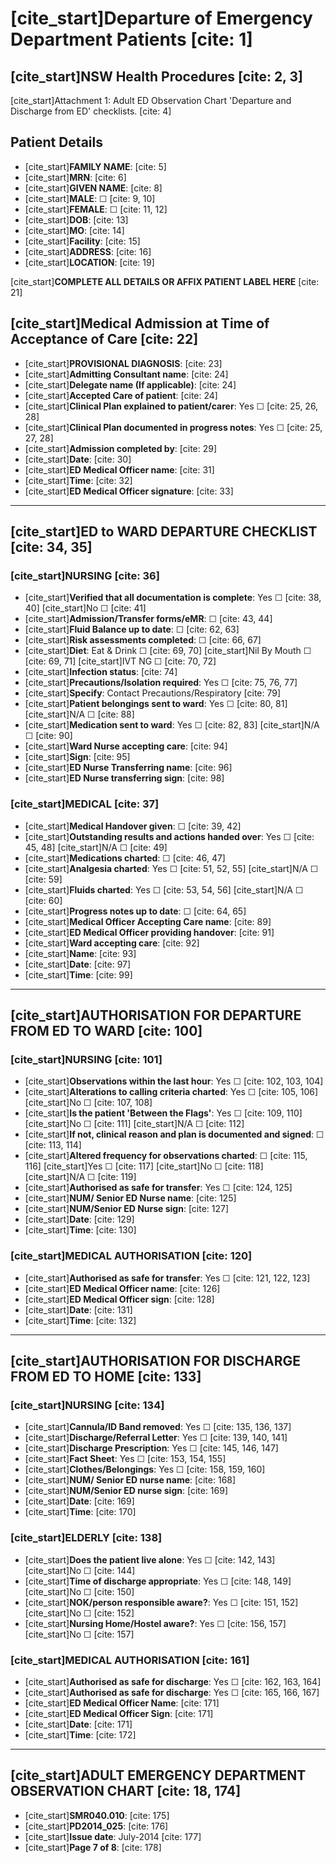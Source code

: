 # [cite_start]Departure of Emergency Department Patients [cite: 1]

## [cite_start]NSW Health Procedures [cite: 2, 3]

[cite_start]Attachment 1: Adult ED Observation Chart 'Departure and Discharge from ED' checklists. [cite: 4]

## Patient Details

- [cite_start]**FAMILY NAME**: [cite: 5]
- [cite_start]**MRN**: [cite: 6]
- [cite_start]**GIVEN NAME**: [cite: 8]
- [cite_start]**MALE**: ☐ [cite: 9, 10]
- [cite_start]**FEMALE**: ☐ [cite: 11, 12]
- [cite_start]**DOB**: [cite: 13]
- [cite_start]**MO**: [cite: 14]
- [cite_start]**Facility**: [cite: 15]
- [cite_start]**ADDRESS**: [cite: 16]
- [cite_start]**LOCATION**: [cite: 19]

[cite_start]**COMPLETE ALL DETAILS OR AFFIX PATIENT LABEL HERE** [cite: 21]

## [cite_start]Medical Admission at Time of Acceptance of Care [cite: 22]

- [cite_start]**PROVISIONAL DIAGNOSIS**: [cite: 23]
- [cite_start]**Admitting Consultant name**: [cite: 24]
- [cite_start]**Delegate name (If applicable)**: [cite: 24]
- [cite_start]**Accepted Care of patient**: [cite: 24]
- [cite_start]**Clinical Plan explained to patient/carer**: Yes ☐ [cite: 25, 26, 28]
- [cite_start]**Clinical Plan documented in progress notes**: Yes ☐ [cite: 25, 27, 28]
- [cite_start]**Admission completed by**: [cite: 29]
- [cite_start]**Date**: [cite: 30]
- [cite_start]**ED Medical Officer name**: [cite: 31]
- [cite_start]**Time**: [cite: 32]
- [cite_start]**ED Medical Officer signature**: [cite: 33]

---

## [cite_start]ED to WARD DEPARTURE CHECKLIST [cite: 34, 35]

### [cite_start]NURSING [cite: 36]

- [cite_start]**Verified that all documentation is complete**: Yes ☐ [cite: 38, 40] [cite_start]No ☐ [cite: 41]
- [cite_start]**Admission/Transfer forms/eMR**: ☐ [cite: 43, 44]
- [cite_start]**Fluid Balance up to date**: ☐ [cite: 62, 63]
- [cite_start]**Risk assessments completed**: ☐ [cite: 66, 67]
- [cite_start]**Diet**: Eat & Drink ☐ [cite: 69, 70] [cite_start]Nil By Mouth ☐ [cite: 69, 71] [cite_start]IVT NG ☐ [cite: 70, 72]
- [cite_start]**Infection status**: [cite: 74]
- [cite_start]**Precautions/Isolation required**: Yes ☐ [cite: 75, 76, 77]
- [cite_start]**Specify**: Contact Precautions/Respiratory [cite: 79]
- [cite_start]**Patient belongings sent to ward**: Yes ☐ [cite: 80, 81] [cite_start]N/A ☐ [cite: 88]
- [cite_start]**Medication sent to ward**: Yes ☐ [cite: 82, 83] [cite_start]N/A ☐ [cite: 90]
- [cite_start]**Ward Nurse accepting care**: [cite: 94]
- [cite_start]**Sign**: [cite: 95]
- [cite_start]**ED Nurse Transferring name**: [cite: 96]
- [cite_start]**ED Nurse transferring sign**: [cite: 98]

### [cite_start]MEDICAL [cite: 37]

- [cite_start]**Medical Handover given**: ☐ [cite: 39, 42]
- [cite_start]**Outstanding results and actions handed over**: Yes ☐ [cite: 45, 48] [cite_start]N/A ☐ [cite: 49]
- [cite_start]**Medications charted**: ☐ [cite: 46, 47]
- [cite_start]**Analgesia charted**: Yes ☐ [cite: 51, 52, 55] [cite_start]N/A ☐ [cite: 59]
- [cite_start]**Fluids charted**: Yes ☐ [cite: 53, 54, 56] [cite_start]N/A ☐ [cite: 60]
- [cite_start]**Progress notes up to date**: ☐ [cite: 64, 65]
- [cite_start]**Medical Officer Accepting Care name**: [cite: 89]
- [cite_start]**ED Medical Officer providing handover**: [cite: 91]
- [cite_start]**Ward accepting care**: [cite: 92]
- [cite_start]**Name**: [cite: 93]
- [cite_start]**Date**: [cite: 97]
- [cite_start]**Time**: [cite: 99]

---

## [cite_start]AUTHORISATION FOR DEPARTURE FROM ED TO WARD [cite: 100]

### [cite_start]NURSING [cite: 101]

- [cite_start]**Observations within the last hour**: Yes ☐ [cite: 102, 103, 104]
- [cite_start]**Alterations to calling criteria charted**: Yes ☐ [cite: 105, 106] [cite_start]No ☐ [cite: 107, 108]
- [cite_start]**Is the patient 'Between the Flags'**: Yes ☐ [cite: 109, 110] [cite_start]No ☐ [cite: 111] [cite_start]N/A ☐ [cite: 112]
- [cite_start]**If not, clinical reason and plan is documented and signed**: ☐ [cite: 113, 114]
- [cite_start]**Altered frequency for observations charted**: ☐ [cite: 115, 116] [cite_start]Yes ☐ [cite: 117] [cite_start]No ☐ [cite: 118] [cite_start]N/A ☐ [cite: 119]
- [cite_start]**Authorised as safe for transfer**: Yes ☐ [cite: 124, 125]
- [cite_start]**NUM/ Senior ED Nurse name**: [cite: 125]
- [cite_start]**NUM/Senior ED Nurse sign**: [cite: 127]
- [cite_start]**Date**: [cite: 129]
- [cite_start]**Time**: [cite: 130]

### [cite_start]MEDICAL AUTHORISATION [cite: 120]

- [cite_start]**Authorised as safe for transfer**: Yes ☐ [cite: 121, 122, 123]
- [cite_start]**ED Medical Officer name**: [cite: 126]
- [cite_start]**ED Medical Officer sign**: [cite: 128]
- [cite_start]**Date**: [cite: 131]
- [cite_start]**Time**: [cite: 132]

---

## [cite_start]AUTHORISATION FOR DISCHARGE FROM ED TO HOME [cite: 133]

### [cite_start]NURSING [cite: 134]

- [cite_start]**Cannula/ID Band removed**: Yes ☐ [cite: 135, 136, 137]
- [cite_start]**Discharge/Referral Letter**: Yes ☐ [cite: 139, 140, 141]
- [cite_start]**Discharge Prescription**: Yes ☐ [cite: 145, 146, 147]
- [cite_start]**Fact Sheet**: Yes ☐ [cite: 153, 154, 155]
- [cite_start]**Clothes/Belongings**: Yes ☐ [cite: 158, 159, 160]
- [cite_start]**NUM/ Senior ED nurse name**: [cite: 168]
- [cite_start]**NUM/Senior ED nurse sign**: [cite: 169]
- [cite_start]**Date**: [cite: 169]
- [cite_start]**Time**: [cite: 170]

### [cite_start]ELDERLY [cite: 138]

- [cite_start]**Does the patient live alone**: Yes ☐ [cite: 142, 143] [cite_start]No ☐ [cite: 144]
- [cite_start]**Time of discharge appropriate**: Yes ☐ [cite: 148, 149] [cite_start]No ☐ [cite: 150]
- [cite_start]**NOK/person responsible aware?**: Yes ☐ [cite: 151, 152] [cite_start]No ☐ [cite: 152]
- [cite_start]**Nursing Home/Hostel aware?**: Yes ☐ [cite: 156, 157] [cite_start]No ☐ [cite: 157]

### [cite_start]MEDICAL AUTHORISATION [cite: 161]

- [cite_start]**Authorised as safe for discharge**: Yes ☐ [cite: 162, 163, 164]
- [cite_start]**Authorised as safe for discharge**: Yes ☐ [cite: 165, 166, 167]
- [cite_start]**ED Medical Officer Name**: [cite: 171]
- [cite_start]**ED Medical Officer Sign**: [cite: 171]
- [cite_start]**Date**: [cite: 171]
- [cite_start]**Time**: [cite: 172]

---

## [cite_start]ADULT EMERGENCY DEPARTMENT OBSERVATION CHART [cite: 18, 174]

- [cite_start]**SMR040.010**: [cite: 175]
- [cite_start]**PD2014_025**: [cite: 176]
- [cite_start]**Issue date**: July-2014 [cite: 177]
- [cite_start]**Page 7 of 8**: [cite: 178]
